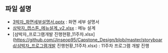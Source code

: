 ## 파일 설명
  - [3박자_화면세부설명서.pptx](https://github.com/Jinseop95/Capstone_Design/blob/master/storyboard/3박자_화면세부설명서.pptx) : 화면 세부 설명서
  - [삼박자_캡스톤_메뉴설계_v2.xlsx](https://github.com/Jinseop95/Capstone_Design/blob/master/storyboard/삼박자_캡스톤_메뉴설계_v2.xlsx) : 메뉴 설계
 - [삼박자_프로그램개발 진행현황_11주차.xlsx](https://github.com/Jinseop95/Capstone_Design/blob/master/storyboard/삼박자_프로그램개발 진행현황_11주차.xlsx) : 11주차 프로그램 개발 진행 

